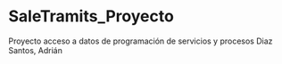 # SaleTramits_Proyecto
Proyecto acceso a datos de programación de servicios y procesos
Diaz Santos, Adrián
